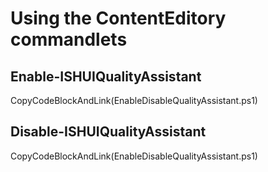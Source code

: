 # Using the ContentEditory commandlets

##  Enable-ISHUIQualityAssistant
CopyCodeBlockAndLink(EnableDisableQualityAssistant.ps1)

##  Disable-ISHUIQualityAssistant
CopyCodeBlockAndLink(EnableDisableQualityAssistant.ps1)
